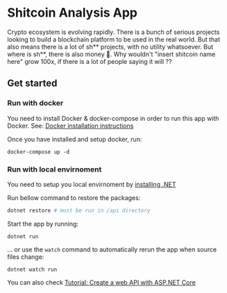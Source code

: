# Shitcoin Analysis App

Crypto ecosystem is evolving rapidly. There is a bunch of serious projects looking to build a blockchain platform to be used in the real world. But that also means there is a lot of sh** projects, with no utility whatsoever. But where is sh**, there is also money 🤑. Why wouldn't "insert shitcoin name here" grow 100x, if there is a lot of people saying it will ??

## Get started

### Run with docker
You need to install Docker & docker-compose in order to run this app with Docker. 
See: [Docker installation instructions](https://www.docker.com/get-started)

Once you have installed and setup docker, run:
```shell
docker-compose up -d
```

### Run with local envirnoment
You need to setup you local envirnoment by [installing .NET](https://dotnet.microsoft.com/download)

Run bellow command to restore the packages:
```bash
dotnet restore # must be run in /api directory
```

Start the app by running:
```shell
dotnet run 
```
... or use the `watch` command to automatically rerun the app when source files change:
```shell
dotnet watch run
```

You can also check [Tutorial: Create a web API with ASP.NET Core](https://docs.microsoft.com/en-us/aspnet/core/tutorials/first-web-api?view=aspnetcore-5.0&tabs=visual-studio-code)